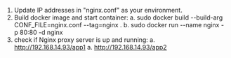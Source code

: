 1. Update IP addresses in "nginx.conf" as your environment.
2. Build docker image and start container:
	a. sudo docker build --build-arg CONF_FILE=nginx.conf --tag=nginx .
	b. sudo docker run --name nginx -p 80:80 -d nginx
3. check if Nginx proxy server is up and running:
	a. http://192.168.14.93/app1
	a. http://192.168.14.93/app2
	